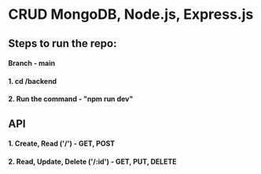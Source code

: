 # CRUD MongoDB, Node.js, Express.js

## Steps to run the repo:
#### Branch - main
#### 1. cd /backend
#### 2. Run the command - "npm run dev"

## API
#### 1. Create, Read ('/') - GET, POST
#### 2. Read, Update, Delete ('/:id') - GET, PUT, DELETE
